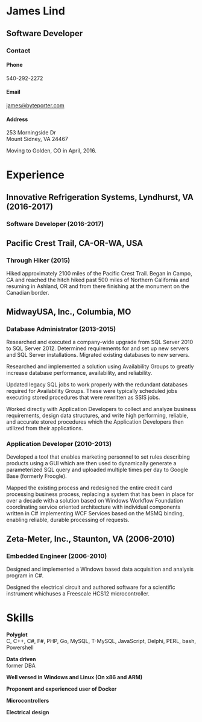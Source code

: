 # James Lind
## Software Developer
### Contact
#### Phone
540-292-2272

#### Email
[james@byteporter.com](mailto:james@byteporter.com)

#### Address
253 Morningside Dr  
Mount Sidney, VA 24467

Moving to Golden, CO in April, 2016.

# Experience
## Innovative Refrigeration Systems, Lyndhurst, VA (2016-2017)
### Software Developer (2016-2017)

## Pacific Crest Trail, CA-OR-WA, USA
### Through Hiker (2015)
Hiked approximately 2100 miles of the Pacific Crest Trail. Began in Campo, CA and reached the  hitch hiked past 500 miles of Northern California and resuming in Ashland, OR and from there finishing at the monument on the Canadian border.

## MidwayUSA, Inc., Columbia, MO
### Database Administrator (2013-2015)
Researched and executed a company-wide upgrade from SQL Server 2010 to SQL Server 2012. Determined requirements for and set up new servers and SQL Server installations. Migrated existing databases to new servers.

Researched and implemented a solution using Availability Groups to greatly increase database performance, availability, and reliability.

Updated legacy SQL jobs to work properly with the redundant databases required for Availability Groups. These were typically scheduled jobs executing stored procedures that were rewritten as SSIS jobs.

Worked directly with Application Developers to collect and analyze business requirements, design data structures, and write high performing, reliable, and accurate stored procedures which the Application Developers then utilized from their applications.

### Application Developer (2010-2013)
Developed a tool that enables marketing personnel to set rules describing products using a GUI which are then used to dynamically generate a parameterized SQL query and uploaded multiple times per day to Google Base (formerly Froogle).

Mapped the existing process and redesigned the entire credit card processing business process, replacing a system that has been in place for over a decade with a solution based on Windows Workflow Foundation coordinating service oriented architecture with individual components written in C# implementing WCF Services based on the MSMQ binding, enabling reliable, durable processing of requests.

## Zeta-Meter, Inc., Staunton, VA (2006-2010)
### Embedded Engineer (2006-2010)
Designed and implemented a Windows based data acquisition and analysis program in C#.

Designed the electrical circuit and authored software for a scientific instrument whichuses a Freescale HCS12 microcontroller.

# Skills
**Polyglot**  
C, C++, C#, F#, PHP, Go, MySQL, T-MySQL, JavaScript, Delphi, PERL, bash, Powershell

**Data driven**  
former DBA

**Well versed in Windows and Linux (On x86 and ARM)**

**Proponent and experienced user of Docker**

**Microcontrollers**

**Electrical design**